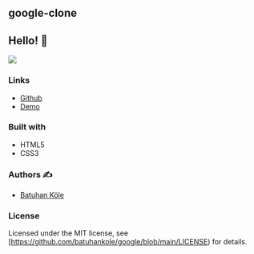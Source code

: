 ## google-clone

## Hello! 👋  

![](https://cdn.discordapp.com/attachments/882266990658588743/912491900731273316/Ekran_Alnts.PNG)


### Links

- [Github](https://github.com/batuhankole)
- [Demo](https://google-lilac.vercel.app/)


### Built with 

- HTML5
- CSS3



### Authors :writing_hand:

- [Batuhan Köle](https://github.com/batuhankole)


###  License 

Licensed under the MIT license, see [https://github.com/batuhankole/google/blob/main/LICENSE) for details.
